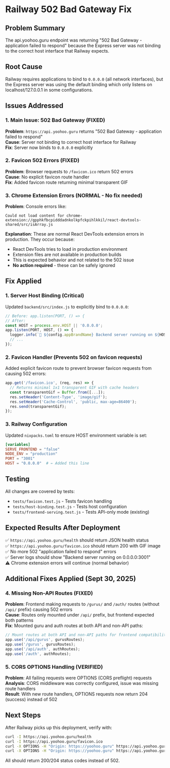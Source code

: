 # Railway 502 Bad Gateway Fix

## Problem Summary
The api.yoohoo.guru endpoint was returning "502 Bad Gateway - application failed to respond" because the Express server was not binding to the correct host interface that Railway expects.

## Root Cause
Railway requires applications to bind to `0.0.0.0` (all network interfaces), but the Express server was using the default binding which only listens on localhost/127.0.0.1 in some configurations.

## Issues Addressed

### 1. Main Issue: 502 Bad Gateway (FIXED)
**Problem**: `https://api.yoohoo.guru` returns "502 Bad Gateway - application failed to respond"  
**Cause**: Server not binding to correct host interface for Railway  
**Fix**: Server now binds to `0.0.0.0` explicitly

### 2. Favicon 502 Errors (FIXED)
**Problem**: Browser requests to `/favicon.ico` return 502 errors  
**Cause**: No explicit favicon route handler  
**Fix**: Added favicon route returning minimal transparent GIF

### 3. Chrome Extension Errors (NORMAL - No fix needed)
**Problem**: Console errors like:
```
Could not load content for chrome-extension://gpphkfbcpidddadnkolkpfckpihlkkil/react-devtools-shared/src/isArray.js
```
**Explanation**: These are normal React DevTools extension errors in production. They occur because:
- React DevTools tries to load in production environment
- Extension files are not available in production builds  
- This is expected behavior and not related to the 502 issue
- **No action required** - these can be safely ignored

## Fix Applied

### 1. Server Host Binding (Critical)
Updated `backend/src/index.js` to explicitly bind to `0.0.0.0`:

```javascript
// Before: app.listen(PORT, () => {
// After:
const HOST = process.env.HOST || '0.0.0.0';
app.listen(PORT, HOST, () => {
  logger.info(`🎯 ${config.appBrandName} Backend server running on ${HOST}:${PORT}`);
  // ...
});
```

### 2. Favicon Handler (Prevents 502 on favicon requests)
Added explicit favicon route to prevent browser favicon requests from causing 502 errors:

```javascript
app.get('/favicon.ico', (req, res) => {
  // Returns minimal 1x1 transparent GIF with cache headers
  const transparentGif = Buffer.from([...]);
  res.setHeader('Content-Type', 'image/gif');
  res.setHeader('Cache-Control', 'public, max-age=86400');
  res.send(transparentGif);
});
```

### 3. Railway Configuration
Updated `nixpacks.toml` to ensure HOST environment variable is set:

```toml
[variables]
SERVE_FRONTEND = "false"
NODE_ENV = "production" 
PORT = "3001"
HOST = "0.0.0.0"  # ← Added this line
```

## Testing

All changes are covered by tests:
- `tests/favicon.test.js` - Tests favicon handling
- `tests/host-binding.test.js` - Tests host configuration
- `tests/frontend-serving.test.js` - Tests API-only mode (existing)

## Expected Results After Deployment

✅ `https://api.yoohoo.guru/health` should return JSON health status  
✅ `https://api.yoohoo.guru/favicon.ico` should return 200 with GIF image  
✅ No more 502 "application failed to respond" errors  
✅ Server logs should show "Backend server running on 0.0.0.0:3001"  
⚠️ Chrome extension errors will continue (normal behavior)

## Additional Fixes Applied (Sept 30, 2025)

### 4. Missing Non-API Routes (FIXED)
**Problem**: Frontend making requests to `/gurus/` and `/auth/` routes (without `/api/` prefix) causing 502 errors  
**Cause**: Routes only mounted under `/api/` prefix, but frontend expected both patterns  
**Fix**: Mounted guru and auth routes at both API and non-API paths:

```javascript
// Mount routes at both API and non-API paths for frontend compatibility
app.use('/api/gurus', gurusRoutes);
app.use('/gurus', gurusRoutes);
app.use('/api/auth', authRoutes);
app.use('/auth', authRoutes);
```

### 5. CORS OPTIONS Handling (VERIFIED)
**Problem**: All failing requests were OPTIONS (CORS preflight) requests  
**Analysis**: CORS middleware was correctly configured, issue was missing route handlers  
**Result**: With new route handlers, OPTIONS requests now return 204 (success) instead of 502

## Next Steps
After Railway picks up this deployment, verify with:
```bash
curl -I https://api.yoohoo.guru/health
curl -I https://api.yoohoo.guru/favicon.ico  
curl -X OPTIONS -H "Origin: https://yoohoo.guru" https://api.yoohoo.guru/gurus/subdomain/home
curl -X OPTIONS -H "Origin: https://yoohoo.guru" https://api.yoohoo.guru/auth/profile
```

All should return 200/204 status codes instead of 502.